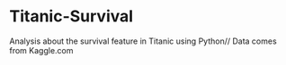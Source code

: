 # Titanic-Survival
Analysis about the survival feature in Titanic using Python//
Data comes from Kaggle.com
